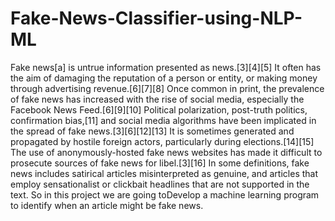 # Fake-News-Classifier-using-NLP-ML
Fake news[a] is untrue information presented as news.[3][4][5] It often has the aim of damaging the reputation of a person or entity, or making money through advertising revenue.[6][7][8]  Once common in print, the prevalence of fake news has increased with the rise of social media, especially the Facebook News Feed.[6][9][10] Political polarization, post-truth politics, confirmation bias,[11] and social media algorithms have been implicated in the spread of fake news.[3][6][12][13] It is sometimes generated and propagated by hostile foreign actors, particularly during elections.[14][15] The use of anonymously-hosted fake news websites has made it difficult to prosecute sources of fake news for libel.[3][16] In some definitions, fake news includes satirical articles misinterpreted as genuine, and articles that employ sensationalist or clickbait headlines that are not supported in the text. So in this project we are going toDevelop a machine learning program to identify when an article might be fake news.
